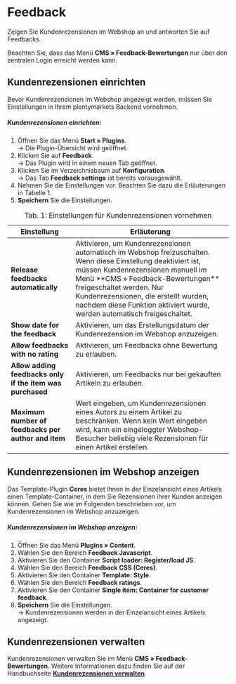 # Feedback

Zeigen Sie Kundenrezensionen im Webshop an und antworten Sie auf Feedbacks.

<div class="alert alert-warning" role="alert">
    Beachten Sie, dass das Menü <b>CMS » Feedback-Bewertungen</b> nur über den zentralen Login erreicht werden kann.
</div>

## Kundenrezensionen einrichten

Bevor Kundenrezensionen im Webshop angezeigt werden, müssen Sie Einstellungen in Ihrem plentymarkets Backend vornehmen.

##### Kundenrezensionen einrichten:

1. Öffnen Sie das Menü **Start » Plugins**.<br /> → Die Plugin-Übersicht wird geöffnet.
2. Klicken Sie auf **Feedback**.<br /> → Das Plugin wird in einem neuen Tab geöffnet.
3. Klicken Sie im Verzeichnisbaum auf **Konfiguration**.<br /> → Das Tab **Feedback settings** ist bereits vorausgewählt.
4. Nehmen Sie die Einstellungen vor. Beachten Sie dazu die Erläuterungen in Tabelle 1.
5. **Speichern** Sie die Einstellungen.

<table>
<caption>Tab. 1: Einstellungen für Kundenrezensionen vornehmen</caption>
	<thead>
		<th>
			Einstellung
		</th>
		<th>
			Erläuterung
		</th>
	</thead>
	<tbody>
        <tr>
			<td>
				<b>Release feedbacks automatically</b>
			</td>
			<td>
                Aktivieren, um Kundenrezensionen automatisch im Webshop freizuschalten. Wenn diese Einstellung deaktiviert ist, müssen Kundenrezensionen manuell im Menü **CMS » Feedback-Bewertungen** freigeschaltet werden. Nur Kundenrezensionen, die erstellt wurden, nachdem diese Funktion aktiviert wurde, werden automatisch freigeschaltet.
			</td>
		</tr>
        <tr>
			<td>
				<b>Show date for the feedback</b>
			</td>
			<td>
				Aktivieren, um das Erstellungsdatum der Kundenrezension im Webshop anzuzeigen.
			</td>
		</tr>
		<tr>
			<td>
				<b>Allow feedbacks with no rating</b>
			</td>
			<td>
				Aktivieren, um Feedbacks ohne Bewertung zu erlauben.
			</td>
		</tr>
		<tr>
			<td>
				<b>Allow adding feedbacks only if the item was purchased</b>
			</td>
			<td>
				Aktivieren, um Feedbacks nur bei gekauften Artikeln zu erlauben.
			</td>
		</tr>
		<tr>
			<td>
				<b>Maximum number of feedbacks per author and item</b>
			</td>
			<td>Wert eingeben, um Kundenrezensionen eines Autors zu einem Artikel zu beschränken. Wenn kein Wert eingeben wird, kann ein eingeloggter Webshop-Besucher beliebig viele Rezensionen für einen Artikel erstellen.
			</td>
		</tr>
	</tbody>
</table>

## Kundenrezensionen im Webshop anzeigen

Das Template-Plugin **Ceres** bietet Ihnen in der Einzelansicht eines Artikels einen Template-Container, in dem Sie Rezensionen ihrer Kunden anzeigen können. Gehen Sie wie im Folgenden beschrieben vor, um Kundenrezensionen im Webshop anzuzeigen.

##### Kundenrezensionen im Webshop anzeigen:

1. Öffnen Sie das Menü **Plugins » Content**.
2. Wählen Sie den Bereich **Feedback Javascript**.
3. Aktivieren Sie den Container **Script loader: Register/load JS**.
4. Wählen Sie den Bereich **Feedback CSS (Ceres)**.
5. Aktivieren Sie den Container **Template: Style**.
6. Wählen Sie den Bereich **Feedback ratings**.
7. Aktivieren Sie den Container **Single item: Container for customer feedback**.
8. **Speichern** Sie die Einstellungen.<br />→ Kundenrezensionen werden in der Einzelansicht eines Artikels angezeigt.

## Kundenrezensionen verwalten

Kundenrezensionen verwalten Sie im Menü **CMS » Feedback-Bewertungen**. Weitere Informationen dazu finden Sie auf der Handbuchseite <a href="https://knowledge.plentymarkets.com/omni-channel/online-shop/feedbacks-verwalten" target="_blank"><b>Kundenrezensionen verwalten</b></a>.